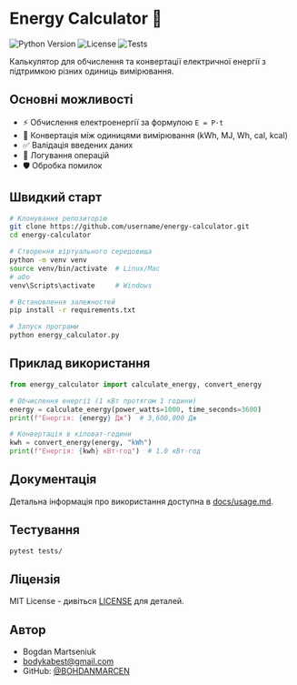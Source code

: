 # Energy Calculator 🔋

![Python Version](https://img.shields.io/badge/python-3.7%2B-blue)
![License](https://img.shields.io/badge/license-MIT-green)
![Tests](https://img.shields.io/badge/tests-passing-brightgreen)

Калькулятор для обчислення та конвертації електричної енергії з підтримкою різних одиниць вимірювання.

## Основні можливості

- ⚡ Обчислення електроенергії за формулою `E = P·t`
- 🔄 Конвертація між одиницями вимірювання (kWh, MJ, Wh, cal, kcal)
- ✅ Валідація введених даних
- 📝 Логування операцій
- 🛡️ Обробка помилок

## Швидкий старт

```bash
# Клонування репозиторію
git clone https://github.com/username/energy-calculator.git
cd energy-calculator

# Створення віртуального середовища
python -m venv venv
source venv/bin/activate  # Linux/Mac
# або
venv\Scripts\activate     # Windows

# Встановлення залежностей
pip install -r requirements.txt

# Запуск програми
python energy_calculator.py
```

## Приклад використання

```python
from energy_calculator import calculate_energy, convert_energy

# Обчислення енергії (1 кВт протягом 1 години)
energy = calculate_energy(power_watts=1000, time_seconds=3600)
print(f"Енергія: {energy} Дж")  # 3,600,000 Дж

# Конвертація в кіловат-години
kwh = convert_energy(energy, "kWh")
print(f"Енергія: {kwh} кВт·год")  # 1.0 кВт·год
```

## Документація

Детальна інформація про використання доступна в [docs/usage.md](docs/usage.md).

## Тестування

```bash
pytest tests/
```

## Ліцензія

MIT License - дивіться [LICENSE](LICENSE) для деталей.

## Автор

-  Bogdan Martseniuk
- bodykabest@gmail.com
- GitHub: [@BOHDANMARCEN](https://githubBOHDANMARCEN.com/)